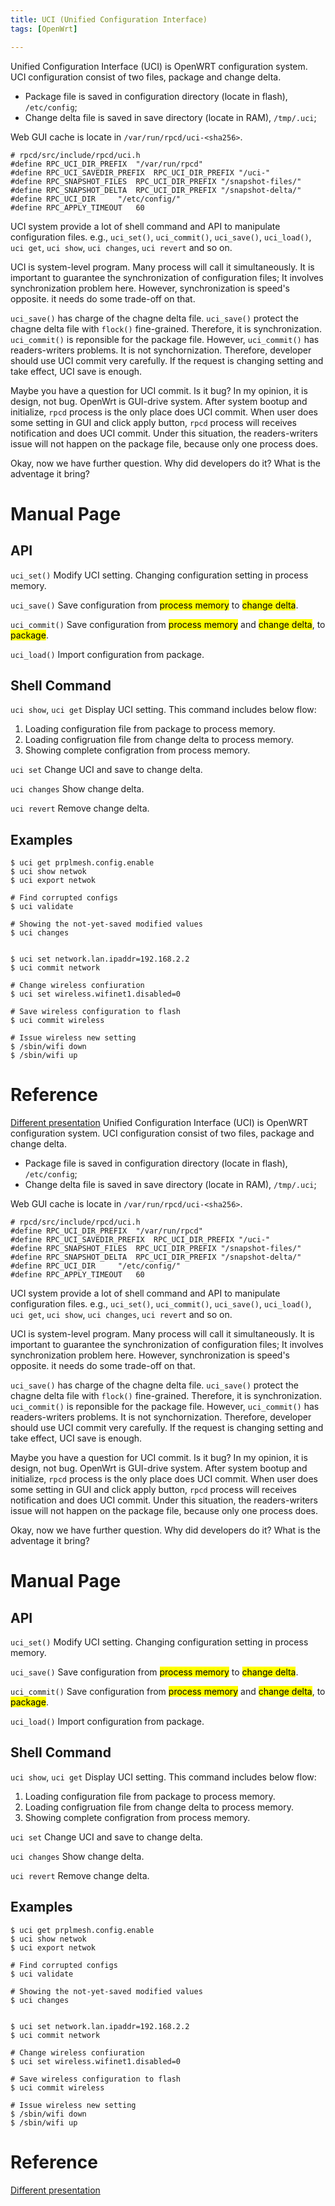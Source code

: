 ```yaml
---
title: UCI (Unified Configuration Interface)
tags: [OpenWrt]

---
```


Unified Configuration Interface (UCI) is OpenWRT configuration system. UCI configuration consist of two files, package and change delta.
- Package file is saved in configuration directory (locate in flash), `/etc/config`;
- Change delta file is saved in save directory (locate in RAM), `/tmp/.uci`;

Web GUI cache is locate in `/var/run/rpcd/uci-<sha256>`.

``` vim
# rpcd/src/include/rpcd/uci.h
#define RPC_UCI_DIR_PREFIX  "/var/run/rpcd"
#define RPC_UCI_SAVEDIR_PREFIX  RPC_UCI_DIR_PREFIX "/uci-"
#define RPC_SNAPSHOT_FILES  RPC_UCI_DIR_PREFIX "/snapshot-files/"
#define RPC_SNAPSHOT_DELTA  RPC_UCI_DIR_PREFIX "/snapshot-delta/"
#define RPC_UCI_DIR     "/etc/config/"
#define RPC_APPLY_TIMEOUT   60
```


UCI system provide a lot of shell command and API to manipulate configuration files. e.g., `uci_set()`, `uci_commit()`, `uci_save()`, `uci_load()`, `uci get`, `uci show`, `uci changes`, `uci revert` and so on.

UCI is system-level program. Many process will call it simultaneously. It is important to guarantee the synchronization of configuration files; It involves synchronization problem here. However, synchronization is speed's opposite. it needs do some trade-off on that.

`uci_save()` has charge of the chagne delta file. `uci_save()` protect the chagne delta file with `flock()` fine-grained. Therefore, it is synchronization. `uci_commit()` is reponsible for the package file. However, `uci_commit()` has readers-writers problems. It is not synchornization. Therefore, developer should use UCI commit very carefully. If the request is changing setting and take effect, UCI save is enough.

Maybe you have a question for UCI commit. Is it bug? In my opinion, it is design, not bug. OpenWrt is GUI-drive system. After system bootup and initialize, `rpcd` process is the only place does UCI commit. When user does some setting in GUI and click apply button, `rpcd` process will receives notification and does UCI commit. Under this situation, the readers-writers issue will not happen on the package file, because only one process does.

Okay, now we have further question. Why did developers do it? What is the adventage it bring?

# Manual Page
## API
`uci_set()`
Modify UCI setting. Changing configuration setting in process memory.

`uci_save()`
Save configuration from <mark>process memory</mark> to <mark>change delta</mark>.

`uci_commit()`
Save configuration from <mark>process memory</mark> and <mark>change delta</mark>, to <mark>package</mark>.

`uci_load()`
Import configuration from package.

## Shell Command
`uci show`, `uci get`
Display UCI setting. This command includes below flow:
1. Loading configuration file from package to process memory.
2. Loading configruation file from change delta to process memory.
3. Showing complete configration from process memory.

`uci set`
Change UCI and save to change delta.

`uci changes`
Show change delta.

`uci revert`
Remove change delta.

## Examples
```console
$ uci get prplmesh.config.enable
$ uci show netwok
$ uci export netwok

# Find corrupted configs
$ uci validate

# Showing the not-yet-saved modified values
$ uci changes


$ uci set network.lan.ipaddr=192.168.2.2
$ uci commit network

# Change wireless confiuration
$ uci set wireless.wifinet1.disabled=0

# Save wireless configuration to flash
$ uci commit wireless

# Issue wireless new setting
$ /sbin/wifi down
$ /sbin/wifi up
```


# Reference
[Different presentation](https://openwrt.org/docs/guide-user/base-system/uci#different_presentation)
Unified Configuration Interface (UCI) is OpenWRT configuration system. UCI configuration consist of two files, package and change delta.
- Package file is saved in configuration directory (locate in flash), `/etc/config`;
- Change delta file is saved in save directory (locate in RAM), `/tmp/.uci`;

Web GUI cache is locate in `/var/run/rpcd/uci-<sha256>`.

``` vim
# rpcd/src/include/rpcd/uci.h
#define RPC_UCI_DIR_PREFIX  "/var/run/rpcd"
#define RPC_UCI_SAVEDIR_PREFIX  RPC_UCI_DIR_PREFIX "/uci-"
#define RPC_SNAPSHOT_FILES  RPC_UCI_DIR_PREFIX "/snapshot-files/"
#define RPC_SNAPSHOT_DELTA  RPC_UCI_DIR_PREFIX "/snapshot-delta/"
#define RPC_UCI_DIR     "/etc/config/"
#define RPC_APPLY_TIMEOUT   60
```


UCI system provide a lot of shell command and API to manipulate configuration files. e.g., `uci_set()`, `uci_commit()`, `uci_save()`, `uci_load()`, `uci get`, `uci show`, `uci changes`, `uci revert` and so on.

UCI is system-level program. Many process will call it simultaneously. It is important to guarantee the synchronization of configuration files; It involves synchronization problem here. However, synchronization is speed's opposite. it needs do some trade-off on that.

`uci_save()` has charge of the chagne delta file. `uci_save()` protect the chagne delta file with `flock()` fine-grained. Therefore, it is synchronization. `uci_commit()` is reponsible for the package file. However, `uci_commit()` has readers-writers problems. It is not synchornization. Therefore, developer should use UCI commit very carefully. If the request is changing setting and take effect, UCI save is enough.

Maybe you have a question for UCI commit. Is it bug? In my opinion, it is design, not bug. OpenWrt is GUI-drive system. After system bootup and initialize, `rpcd` process is the only place does UCI commit. When user does some setting in GUI and click apply button, `rpcd` process will receives notification and does UCI commit. Under this situation, the readers-writers issue will not happen on the package file, because only one process does.

Okay, now we have further question. Why did developers do it? What is the adventage it bring?

# Manual Page
## API
`uci_set()`
Modify UCI setting. Changing configuration setting in process memory.

`uci_save()`
Save configuration from <mark>process memory</mark> to <mark>change delta</mark>.

`uci_commit()`
Save configuration from <mark>process memory</mark> and <mark>change delta</mark>, to <mark>package</mark>.

`uci_load()`
Import configuration from package.

## Shell Command
`uci show`, `uci get`
Display UCI setting. This command includes below flow:
1. Loading configuration file from package to process memory.
2. Loading configruation file from change delta to process memory.
3. Showing complete configration from process memory.

`uci set`
Change UCI and save to change delta.

`uci changes`
Show change delta.

`uci revert`
Remove change delta.

## Examples
```console
$ uci get prplmesh.config.enable
$ uci show netwok
$ uci export netwok

# Find corrupted configs
$ uci validate

# Showing the not-yet-saved modified values
$ uci changes


$ uci set network.lan.ipaddr=192.168.2.2
$ uci commit network

# Change wireless confiuration
$ uci set wireless.wifinet1.disabled=0

# Save wireless configuration to flash
$ uci commit wireless

# Issue wireless new setting
$ /sbin/wifi down
$ /sbin/wifi up
```


# Reference
[Different presentation](https://openwrt.org/docs/guide-user/base-system/uci#different_presentation)
